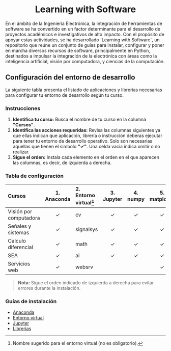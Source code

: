 <h1 align="center">Learning with Software</h1>
<!---
## Tabla de contenido
- [About](#-about)
- [Certification](#-certification)
- [How to Build](#-how-to-build)
- [Documentation](#-documentation)
- [Feedback and Contributions](#-feedback-and-contributions)
- [License](#-license)
- [Contacts](#%EF%B8%8F-contacts)
--->
En el ámbito de la Ingeniería Electrónica, la integración de herramientas de software se ha convertido en un factor determinante para el desarrollo de proyectos académicos e investigativos de alto impacto. Con el propósito de apoyar estas actividades, se ha desarrollado `Learning with Software`, un repositorio que reúne un conjunto de guías para instalar, configurar y poner en marcha diversos recursos de software, principalmente en Python, destinados a impulsar la integración de la electrónica con áreas como la inteligencia artificial, visión por computadora, y ciencias de la computación.

## Configuración del entorno de desarrollo

La siguiente tabla presenta el listado de aplicaciones y librerías necesarias para configurar tu entorno de desarrollo según tu curso.

### Instrucciones

1. **Identifica tu curso:** Busca el nombre de tu curso en la columna **"Cursos"**.
2. **Identifica las acciones requeridas:** Revisa las columnas siguientes ya que ellas indican que aplicación, librería o instrucción deberas ejecutar para tener tu entorno de desarrollo operativo. Solo son necesarias aquellas que tienen el simbolo **"✓"**. Una celda vacia indica omitir o no realizar.
3. **Sigue el orden:** Instala cada elemento en el orden en el que aparecen las columnas, es decir, de izquierda a derecha.

### Tabla de configuración

| Cursos                    | 1. Anaconda | 2. Entorno virtual[^1] | 3. Jupyter | 4. numpy | 5. matplotlib | 6. scikit-learn | 7. pandas | 8. seaborn |
| :------------------------ | :---------: | :---                   | :---:      | :---:    | :---:         | :---:           | :---:     | :---:      |
| Visión por computadora    | ✓           | cv                     | ✓         | ✓        | ✓             | ✓              |           |            |
| Señales y sistemas        | ✓           | signalsys              | ✓         | ✓        | ✓             |                |            ||
| Calculo diferencial       | ✓           | math                   | ✓         | ✓        | ✓             |                |            |           |
| SEA                       | ✓           | ai                     | ✓         | ✓        | ✓             | ✓              |  ✓        | ✓         |
| Servicios web             | ✓           | websrv                 |           |           | ✓             |                |            |           |

[^1]: Nombre sugerido para el entorno virtual (no es obligatorio).

> **Nota:** Sigue el orden indicado de izquierda a derecha para evitar errores durante la instalación.

### Guías de instalación

- [Anaconda](guides/anaconda/anaconda-install.md)
- [Entorno virtual](guides/anaconda/virtual-environments.md)
- [Jupyter](guides/anaconda/jupyter.md)
- [Librerias](guides/anaconda/libraries.md)
